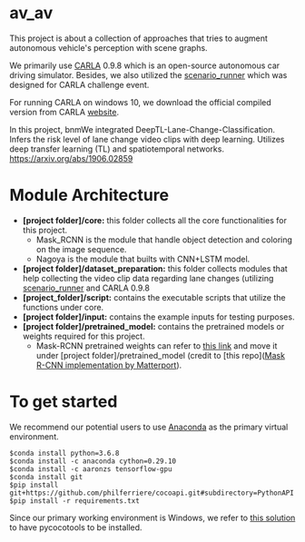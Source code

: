 # av_av
This project is about a collection of approaches that tries to augment autonomous vehicle's perception with scene graphs.

We primarily use [CARLA](https://github.com/carla-simulator/carla) 0.9.8 which is an open-source autonomous car driving simulator. Besides, we also utilized the [scenario_runner](https://github.com/carla-simulator/scenario_runner) which was designed for CARLA challenge event.

For running CARLA on windows 10, we download the official compiled version from CARLA [website](https://github.com/carla-simulator/carla/releases/tag/0.9.8).

In this project,  bnmWe integrated DeepTL-Lane-Change-Classification.
Infers the risk level of lane change video clips with deep learning. Utilizes deep transfer learning (TL) and spatiotemporal networks. https://arxiv.org/abs/1906.02859


# Module Architecture
- **[project folder]/core:** this folder collects all the core functionalities for this project. 
  - Mask_RCNN is the module that handle object detection and coloring on the image sequence. 
  - Nagoya is the module that builts with CNN+LSTM model. 
- **[project folder]/dataset_preparation:** this folder collects modules that help collecting the video clip data regarding lane changes (utilizing [scenario_runner](https://github.com/carla-simulator/scenario_runner) and CARLA 0.9.8
- **[project_folder]/script:** contains the executable scripts that utilize the functions under core. 
- **[project folder]/input:** contains the example inputs for testing purposes. 
- **[project folder]/pretrained_model:** contains the pretrained models or weights required for this project. 
  - Mask-RCNN pretrained weights can refer to [this link](https://www.dropbox.com/s/n81pagybkj8p5w1/mask_rcnn_coco.h5?dl=0) and move it under [project folder]/pretrained_model (credit to [this repo]([Mask R-CNN implementation by Matterport](https://github.com/matterport/Mask_RCNN)). 

# To get started
We recommend our potential users to use [Anaconda](https://www.anaconda.com/) as the primary virtual environment. 

```shell
$conda install python=3.6.8
$conda install -c anaconda cython=0.29.10
$conda install -c aaronzs tensorflow-gpu
$conda install git
$pip install git+https://github.com/philferriere/cocoapi.git#subdirectory=PythonAPI
$pip install -r requirements.txt
```	

Since our primary working environment is Windows, we refer to [this solution](https://stackoverflow.com/questions/14372706/visual-studio-cant-build-due-to-rc-exe) to have pycocotools to be installed.
